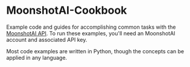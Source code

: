 # MoonshotAI-Cookbook

Example code and guides for accomplishing common tasks with the [MoonshotAI API](https://moonshot.feishu.cn/docx/RnkWdeFo8oQabzxYFVwcNg1Mn9g). To run these examples, you'll need an MoonshotAI account and associated API key.

Most code examples are written in Python, though the concepts can be applied in any language.
